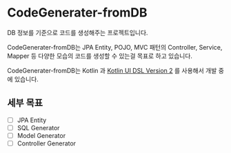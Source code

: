 # CodeGenerater-fromDB

DB 정보를 기준으로 코드를 생성해주는 프로젝트입니다.

CodeGenerater-fromDB는 JPA Entity, POJO, MVC 패턴의 Controller, Service, Mapper 등 다양한 모습의 코드를 생성할 수 있는걸 목표로 하고 있습니다.

CodeGenerater-fromDB는 Kotlin 과 [Kotlin UI DSL Version 2](https://plugins.jetbrains.com/docs/intellij/kotlin-ui-dsl-version-2.html) 를 사용해서 개발 중에 있습니다.

## 세부 목표

- [ ] JPA Entity
- [ ] SQL Generator
- [ ] Model Generator
- [ ] Controller Generator
